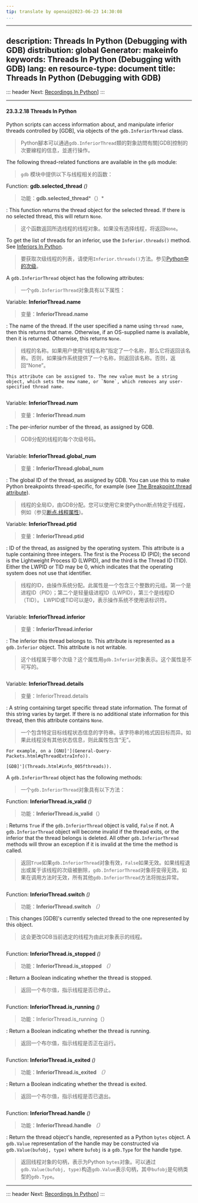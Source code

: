 ```yaml
---
tip: translate by openai@2023-06-23 14:30:08
...
```

---
description: Threads In Python (Debugging with GDB)
distribution: global
Generator: makeinfo
keywords: Threads In Python (Debugging with GDB)
lang: en
resource-type: document
title: Threads In Python (Debugging with GDB)
---
::: header
Next: [Recordings In Python](Recordings-In-Python.html#Recordings-In-Python)]
:::

---

#### 23.3.2.18 Threads In Python


Python scripts can access information about, and manipulate inferior threads controlled by [GDB], via objects of the `gdb.InferiorThread` class.

> Python腳本可以通過`gdb.InferiorThread`類的對象訪問有關[GDB]控制的次要線程的信息，並進行操作。


The following thread-related functions are available in the `gdb` module:

> `gdb` 模块中提供以下与线程相关的函数：


Function: **gdb.selected_thread** *()*

> 功能：**gdb.selected_thread***（）*


:   This function returns the thread object for the selected thread. If there is no selected thread, this will return `None`.

> 这个函数返回所选线程的线程对象。如果没有选择线程，将返回`None`。


To get the list of threads for an inferior, use the `Inferior.threads()` method. See [Inferiors In Python](Inferiors-In-Python.html#Inferiors-In-Python).

> 要获取次级线程的列表，请使用`Inferior.threads()`方法。参见[Python中的次级](Inferiors-In-Python.html#Inferiors-In-Python)。


A `gdb.InferiorThread` object has the following attributes:

> 一个`gdb.InferiorThread`对象具有以下属性：


Variable: **InferiorThread.name**

> 变量：**InferiorThread.name**


:   The name of the thread. If the user specified a name using `thread name`, then this returns that name. Otherwise, if an OS-supplied name is available, then it is returned. Otherwise, this returns `None`.

> 线程的名称。如果用户使用“线程名称”指定了一个名称，那么它将返回该名称。否则，如果操作系统提供了一个名称，则返回该名称。否则，返回“None”。

```
This attribute can be assigned to. The new value must be a string object, which sets the new name, or `None`, which removes any user-specified thread name.
```

```

```


Variable: **InferiorThread.num**

> 变量：**InferiorThread.num**


:   The per-inferior number of the thread, as assigned by GDB.

> GDB分配的线程的每个次级号码。

```

```


Variable: **InferiorThread.global_num**

> 变量：**InferiorThread.global_num**


:   The global ID of the thread, as assigned by GDB. You can use this to make Python breakpoints thread-specific, for example (see [The Breakpoint.thread attribute](Breakpoints-In-Python.html#python_005fbreakpoint_005fthread)).

> 线程的全局ID，由GDB分配。您可以使用它来使Python断点特定于线程，例如（参见[断点.线程属性](Breakpoints-In-Python.html#python_005fbreakpoint_005fthread))。


Variable: **InferiorThread.ptid**

> 变量：**InferiorThread.ptid**


:   ID of the thread, as assigned by the operating system. This attribute is a tuple containing three integers. The first is the Process ID (PID); the second is the Lightweight Process ID (LWPID), and the third is the Thread ID (TID). Either the LWPID or TID may be 0, which indicates that the operating system does not use that identifier.

> 线程的ID，由操作系统分配。此属性是一个包含三个整数的元组。第一个是进程ID（PID）；第二个是轻量级进程ID（LWPID），第三个是线程ID（TID）。 LWPID或TID可以是0，表示操作系统不使用该标识符。

```

```


Variable: **InferiorThread.inferior**

> 变量：**InferiorThread.inferior**


:   The inferior this thread belongs to. This attribute is represented as a `gdb.Inferior` object. This attribute is not writable.

> 这个线程属于哪个次级？这个属性用`gdb.Inferior`对象表示。这个属性是不可写的。

```

```


Variable: **InferiorThread.details**

> 变量：InferiorThread.details


:   A string containing target specific thread state information. The format of this string varies by target. If there is no additional state information for this thread, then this attribute contains `None`.

> 一个包含特定目标线程状态信息的字符串。该字符串的格式因目标而异。如果此线程没有其他状态信息，则此属性包含“无”。

```
For example, on a [GNU]'](General-Query-Packets.html#qThreadExtraInfo)).

[GDB]'](Threads.html#info_005fthreads)).
```


A `gdb.InferiorThread` object has the following methods:

> 一个`gdb.InferiorThread`对象具有以下方法：


Function: **InferiorThread.is_valid** *()*

> 功能：**InferiorThread.is_valid**（）


:   Returns `True` if the `gdb.InferiorThread` object is valid, `False` if not. A `gdb.InferiorThread` object will become invalid if the thread exits, or the inferior that the thread belongs is deleted. All other `gdb.InferiorThread` methods will throw an exception if it is invalid at the time the method is called.

> 返回`True`如果`gdb.InferiorThread`对象有效，`False`如果无效。如果线程退出或属于该线程的次级被删除，`gdb.InferiorThread`对象将变得无效。如果在调用方法时无效，所有其他`gdb.InferiorThread`方法将抛出异常。

```

```


Function: **InferiorThread.switch** *()*

> 功能：**InferiorThread.switch** *（）*


:   This changes [GDB]'s currently selected thread to the one represented by this object.

> 这会更改GDB当前选定的线程为由此对象表示的线程。

```

```


Function: **InferiorThread.is_stopped** *()*

> 功能：**InferiorThread.is_stopped** *（）*


:   Return a Boolean indicating whether the thread is stopped.

> 返回一个布尔值，指示线程是否已停止。

```

```


Function: **InferiorThread.is_running** *()*

> 功能：InferiorThread.is_running（）


:   Return a Boolean indicating whether the thread is running.

> 返回一个布尔值，指示线程是否正在运行。

```

```


Function: **InferiorThread.is_exited** *()*

> 功能：**InferiorThread.is_exited** *（）*


:   Return a Boolean indicating whether the thread is exited.

> 返回一个布尔值，指示线程是否已退出。

```

```


Function: **InferiorThread.handle** *()*

> 功能：**InferiorThread.handle** *（）*


:   Return the thread object's handle, represented as a Python `bytes` object. A `gdb.Value` representation of the handle may be constructed via `gdb.Value(bufobj, type)` where `bufobj` is a `gdb.Type` for the handle type.

> 返回线程对象的句柄，表示为Python `bytes`对象。可以通过`gdb.Value(bufobj, type)`构造`gdb.Value`表示句柄，其中`bufobj`是句柄类型的`gdb.Type`。

---

::: header
Next: [Recordings In Python](Recordings-In-Python.html#Recordings-In-Python)]
:::
